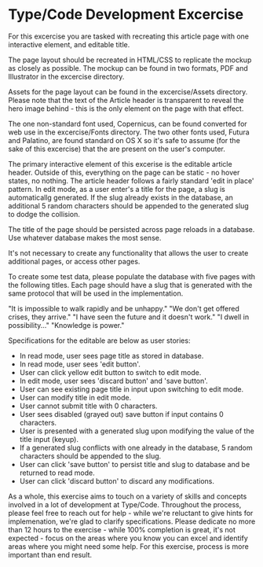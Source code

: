 # Type/Code Development Excercise

For this excercise you are tasked with recreating this article page with one interactive element, and editable title.

The page layout should be recreated in HTML/CSS to replicate the mockup as closely as possible. The mockup can be found in two formats, PDF and Illustrator in the excercise directory.

Assets for the page layout can be found in the excercise/Assets directory. Please note that the text of the Article header is transparent to reveal the hero image behind - this is the only element on the page with that effect.

The one non-standard font used, Copernicus, can be found converted for web use in the excercise/Fonts directory. The two other fonts used, Futura and Palatino, are found standard on OS X so it's safe to assume (for the sake of this excercise) that the are present on the user's computer.

The primary interactive element of this excerise is the editable article header. Outside of this, everything on the page can be static - no hover states, no nothing. The article header follows a fairly standard 'edit in place' pattern. In edit mode, as a user enter's a title for the page, a slug is automaticallg generated. If the slug already exists in the database, an additional 5 random characters should be appended to the generated slug to dodge the collision.

The title of the page should be persisted across page reloads in a database. Use whatever database makes the most sense.

It's not necessary to create any functionality that allows the user to create additional pages, or access other pages.

To create some test data, please populate the database with five pages with the following titles. Each page should have a slug that is generated with the same protocol that will be used in the implementation.

"It is impossible to walk rapidly and be unhappy."
"We don't get offered crises, they arrive."
"I have seen the future and it doesn't work."
"I dwell in possibility..."
"Knowledge is power."

Specifications for the editable are below as user stories:


- In read mode, user sees page title as stored in database.
- In read mode, user sees 'edit button'.
- User can click yellow edit button to switch to edit mode.
- In edit mode, user sees 'discard button' and 'save button'.
- User can see existing page title in input upon switching to edit mode.
- User can modify title in edit mode.
- User cannot submit title with 0 characters.
- User sees disabled (grayed out) save button if input contains 0 characters.
- User is presented with a generated slug upon modifying the value of the title input (keyup).
- If a generated slug conflicts with one already in the database, 5 random characters should be appended to the slug.
- User can click 'save button' to persist title and slug to database and be returned to read mode.
- User can click 'discard button' to discard any modifications.


As a whole, this exercise aims to touch on a variety of skills and concepts involved in a lot of development at Type/Code. Throughout the process, please feel free to reach out for help - while we're reluctant to give hints for implemenation, we're glad to clarify specifications. Please dedicate no more than 12 hours to the exercise - while 100% completion is great, it's not expected - focus on the areas where you know you can excel and identify areas where you might need some help. For this exercise, process is more important than end result.
